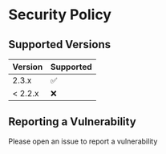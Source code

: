 # Security Policy

## Supported Versions
| Version | Supported          |
| ------- | ------------------ |
| 2.3.x   | :white_check_mark: |
| < 2.2.x | :x:                |

## Reporting a Vulnerability

Please open an issue to report a vulnerability
